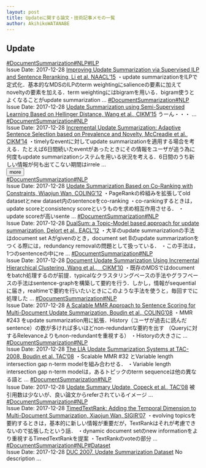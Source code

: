 ```yaml
---
layout: post
title: Updateに関する論文・技術記事メモの一覧
author: AkihikoWATANABE
---
```

## Update
<div class="visible-content">
<a class="button" href="articles/DocumentSummarization.html">#DocumentSummarization</a><a class="button" href="articles/NLP.html">#NLP</a><a class="button" href="articles/ILP.html">#ILP</a><br><span class="issue_date">Issue Date: 2017-12-28</span>
<a href="https://github.com/AkihikoWatanabe/paper_notes/issues/31">Improving Update Summarization via Supervised ILP and Sentence Reranking, Li et al. NAACL’15</a>
<span class="snippet">・update summarizationをILPで定式化．基本的なMDSのILPのterm weightingにsalienceの要素に加えてnoveltyの要素を加える．term weightingにはbigramを用いる．bigram使うとよくなることがupdate summarization ...</span>
<a class="button" href="articles/DocumentSummarization.html">#DocumentSummarization</a><a class="button" href="articles/NLP.html">#NLP</a><br><span class="issue_date">Issue Date: 2017-12-28</span>
<a href="https://github.com/AkihikoWatanabe/paper_notes/issues/35">Update Summarization using Semi-Supervised Learning Based on Hellinger Distance, Wang et al., CIKM’15</a>
<span class="snippet">うーん・・・ ...</span>
<a class="button" href="articles/DocumentSummarization.html">#DocumentSummarization</a><a class="button" href="articles/NLP.html">#NLP</a><br><span class="issue_date">Issue Date: 2017-12-28</span>
<a href="https://github.com/AkihikoWatanabe/paper_notes/issues/36">Incremental Update Summarization: Adaptive Sentence Selection based on Prevalence and Novelty, McCreadie et al., CIKM’14</a>
<span class="snippet">・timelyなeventに対してupdate summarizationを適用する場合を考える．たとえば6日間続いたeventがあったときにその情報をユーザが追う為に何度もupdate summarizationシステムを用いる状況を考える．6日間のうち新しい情報が何も出てこない期間はirrele ...</span>
</div>
<button onclick="showMore(0)">more</button>

<div class="hidden-content">
<a class="button" href="articles/DocumentSummarization.html">#DocumentSummarization</a><a class="button" href="articles/NLP.html">#NLP</a><br><span class="issue_date">Issue Date: 2017-12-28</span>
<a href="https://github.com/AkihikoWatanabe/paper_notes/issues/30">Update Summarization Based on Co-Ranking with Constraints, Wiaojun Wan, COLING’12</a>
<span class="snippet">・PageRankの枠組みを拡張してold datasetとnew dataset内のsentenceをco-ranking・co-rankingするときは，update scoreとconsistency scoreというものを求め相互作用させる．・update scoreが高いsente ...</span>
<a class="button" href="articles/DocumentSummarization.html">#DocumentSummarization</a><a class="button" href="articles/NLP.html">#NLP</a><br><span class="issue_date">Issue Date: 2017-12-28</span>
<a href="https://github.com/AkihikoWatanabe/paper_notes/issues/38">DualSum: a Topic-Model based approach for update summarization, Delort et al., EACL’12</a>
<span class="snippet">・大半のupdate summarizationの手法はdocument set Aがgivenのとき，document set Bのupdate summarizationをつくる際には，redundancy removalの問題として扱っている．・この手法は，1つのsentenceの中にre ...</span>
<a class="button" href="articles/DocumentSummarization.html">#DocumentSummarization</a><a class="button" href="articles/NLP.html">#NLP</a><br><span class="issue_date">Issue Date: 2017-12-28</span>
<a href="https://github.com/AkihikoWatanabe/paper_notes/issues/37">Document Update Summarization Using Incremental Hierarchical Clustering, Wang et al.,　CIKM’10</a>
<span class="snippet">・既存のMDSではdocumentをbatch処理するのが前提．typicalなクラスタリングベースの手法やグラフベースの手法はsentence-graphを構築して要約を行う．しかし，情報がsequentialに届き，realtimeで要約を行いたいときにこのような手法を使うと，毎回すでに処理した ...</span>
<a class="button" href="articles/DocumentSummarization.html">#DocumentSummarization</a><a class="button" href="articles/NLP.html">#NLP</a><br><span class="issue_date">Issue Date: 2017-12-28</span>
<a href="https://github.com/AkihikoWatanabe/paper_notes/issues/32">A Scalable MMR Approach to Sentence Scoring for Multi-Document Update Summarization, Boudin et al., COLING’08</a>
<span class="snippet">・MMR #243 をupdate summarization用に拡張．History（ユーザが過去に読んだsentence）の数が多ければ多いほどnon-redundantな要約を出す （Queryに対するRelevanceよりもnon-redundantを重視する）・Historyの大きさに ...</span>
<a class="button" href="articles/DocumentSummarization.html">#DocumentSummarization</a><a class="button" href="articles/NLP.html">#NLP</a><br><span class="issue_date">Issue Date: 2017-12-28</span>
<a href="https://github.com/AkihikoWatanabe/paper_notes/issues/33">The LIA Update Summarization Systems at TAC-2008, Boudin et al. TAC’08</a>
<span class="snippet">・Scalable MMR #32 とVariable length intersection gap n-term modelを組み合わせる．・Variable length intersection gap n-term modelは，あるトピックのterm sequenceは他の異なる語と ...</span>
<a class="button" href="articles/DocumentSummarization.html">#DocumentSummarization</a><a class="button" href="articles/NLP.html">#NLP</a><br><span class="issue_date">Issue Date: 2017-12-28</span>
<a href="https://github.com/AkihikoWatanabe/paper_notes/issues/39">Update Summary Update, Copeck et al., TAC’08</a>
<span class="snippet">被引用数は少ないが、良い論文からreferされているイメージ ...</span>
<a class="button" href="articles/DocumentSummarization.html">#DocumentSummarization</a><a class="button" href="articles/NLP.html">#NLP</a><br><span class="issue_date">Issue Date: 2017-12-28</span>
<a href="https://github.com/AkihikoWatanabe/paper_notes/issues/34">TimedTextRank: Adding the Temporal Dimension to Multi-Document Summarization, Xiaojun Wan, SIGIR’07</a>
<span class="snippet">・evolving topicsを要約するときは，基本的に新しい情報が重要だが，TextRankはそれが考慮できないので拡張したという話．・dynamic document setのnew informationをより重視するTimedTextRankを提案・TextRankのvoteの部分 ...</span>
<a class="button" href="articles/DocumentSummarization.html">#DocumentSummarization</a><a class="button" href="articles/NLP.html">#NLP</a><a class="button" href="articles/Dataset.html">#Dataset</a><br><span class="issue_date">Issue Date: 2017-12-28</span>
<a href="https://github.com/AkihikoWatanabe/paper_notes/issues/40">DUC 2007, Update Summarization Dataset</a>
<span class="snippet">No description ...</span>
<button onclick="hideContent(0)" style="display: none;">hide</button>
</div>
